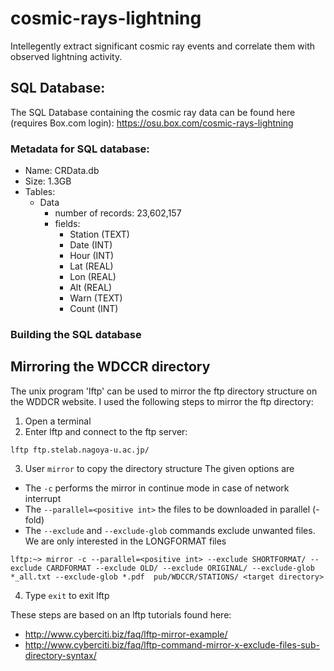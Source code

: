 # cosmic-rays-lightning
Intellegently extract significant cosmic ray events and correlate them with observed lightning activity.

## SQL Database:
The SQL Database containing the cosmic ray data can be found here (requires Box.com login):
https://osu.box.com/cosmic-rays-lightning

### Metadata for SQL database:
- Name: CRData.db
- Size: 1.3GB
- Tables:
    - Data
        - number of records: 23,602,157
        - fields:
            - Station (TEXT)
            - Date (INT)
            - Hour (INT)
            - Lat (REAL)
            - Lon (REAL)
            - Alt (REAL)
            - Warn (TEXT)
            - Count (INT)

### Building the SQL database

## Mirroring the WDCCR directory
The unix program 'lftp' can be used to mirror the ftp directory structure on the WDDCR website. I used the following
steps to mirror the ftp directory:
1. Open a terminal
2. Enter lftp and connect to the ftp server:
 ```
 lftp ftp.stelab.nagoya-u.ac.jp/
 ```
3. User `mirror` to copy the directory structure
The given options are
* The `-c` performs the mirror in continue mode in case of network interrupt
* The `--parallel=<positive int>` the files to be downloaded in parallel (<positive int>-fold)
* The `--exclude` and `--exclude-glob` commands exclude unwanted files. We are only interested in the LONGFORMAT files
 ```
 lftp:~> mirror -c --parallel=<positive int> --exclude SHORTFORMAT/ --exclude CARDFORMAT --exclude OLD/ --exclude ORIGINAL/ --exclude-glob *_all.txt --exclude-glob *.pdf  pub/WDCCR/STATIONS/ <target directory>
 ```
4. Type `exit` to exit lftp

These steps are based on an lftp tutorials found here:
* http://www.cyberciti.biz/faq/lftp-mirror-example/
* http://www.cyberciti.biz/faq/lftp-command-mirror-x-exclude-files-sub-directory-syntax/

